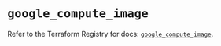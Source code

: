 # `google_compute_image`

Refer to the Terraform Registry for docs: [`google_compute_image`](https://registry.terraform.io/providers/hashicorp/google-beta/6.47.0/docs/resources/google_compute_image).
